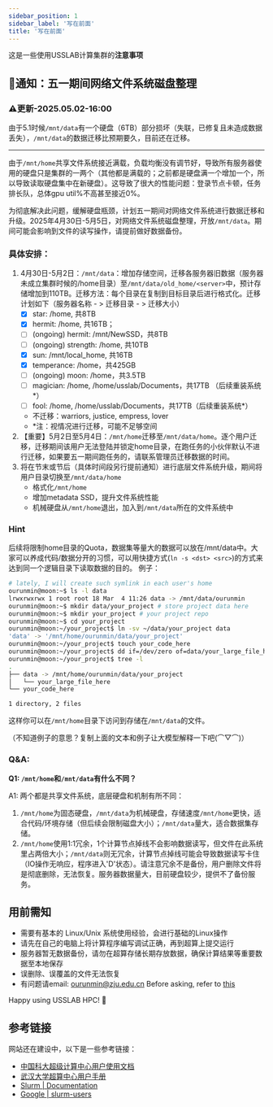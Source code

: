 ```yaml
---
sidebar_position: 1
sidebar_label: '写在前面'
title: '写在前面'
---
```


这是一些使用USSLAB计算集群的**注意事项**

## 📢通知：五一期间网络文件系统磁盘整理

### ⚠️更新-2025.05.02-16:00

由于5.1时候`/mnt/data`有一个硬盘（6TB）部分损坏（失联，已修复且未造成数据丢失），`/mnt/data`的数据迁移比预期要久，目前还在迁移。

---

由于`/mnt/home`共享文件系统接近满载，负载均衡没有调节好，导致所有服务器使用的硬盘只是集群的一两个（其他都是满载的；之前都是硬盘满一个增加一个，所以导致读取硬盘集中在新硬盘）。这导致了很大的性能问题：登录节点卡顿，任务排长队，总体gpu util%不高甚至接近0%。

为彻底解决此问题，缓解硬盘瓶颈，计划五一期间对网络文件系统进行数据迁移和升级。2025年4月30日-5月5日，对网络文件系统磁盘整理，开放`/mnt/data`。期间可能会影响到文件的读写操作，请提前做好数据备份。

### 具体安排：
1. 4月30日-5月2日：`/mnt/data`：增加存储空间，迁移各服务器旧数据（服务器未成立集群时候的/home目录）至`/mnt/data/old_home/<server>`中，预计存储增加到110TB。迁移方法：每个目录在复制到目标目录后进行格式化。迁移计划如下（服务器名称 - > 迁移目录 - > 迁移大小）
    - [x] star: /home, 共8TB
    - [x] hermit: /home, 共16TB；
    - [ ] (ongoing) hermit: /mnt/NewSSD，共8TB
    - [ ] (ongoing) strength: /home, 共10TB
    - [x] sun: /mnt/local_home, 共16TB
    - [x] temperance: /home，共425GB
    - [ ] (ongoing) moon: /home，共3.5TB
    - [ ] magician: /home, /home/usslab/Documents，共17TB （后续重装系统\*）
    - [ ] fool: /home, /home/usslab/Documents，共17TB（后续重装系统\*）
    - 不迁移：warriors, justice, empress, lover 
    - \*注：视情况进行迁移，可能不足够空间
2. 【重要】5月2日至5月4日：`/mnt/home`迁移至`/mnt/data/home`。逐个用户迁移，迁移期间该用户无法登陆并锁定home目录，在跑任务的小伙伴默认不进行迁移，如果要五一期间跑任务的，请联系管理员迁移数据的时间。
3. 将在节末或节后（具体时间段另行提前通知）进行底层文件系统升级，期间将用户目录切换至`/mnt/data/home`
    - 格式化`/mnt/home`
    - 增加metadata SSD，提升文件系统性能
    - 机械硬盘从`/mnt/home`退出，加入到`/mnt/data`所在的文件系统中

### Hint

后续将限制home目录的Quota，数据集等量大的数据可以放在/mnt/data中。大家可以养成代码/数据分开的习惯，可以用快捷方式(`ln -s <dst> <src>`)的方式来达到同一个逻辑目录下读取数据的目的。
例子：
```bash
# lately, I will create such symlink in each user's home
ourunmin@moon:~$ ls -l data
lrwxrwxrwx 1 root root 18 Mar  4 11:26 data -> /mnt/data/ourunmin
ourunmin@moon:~$ mkdir data/your_project # store project data here
ourunmin@moon:~$ mkdir your_project # your project repo
ourunmin@moon:~$ cd your_project
ourunmin@moon:~/your_project$ ln -sv ~/data/your_project data
'data' -> '/mnt/home/ourunmin/data/your_project'
ourunmin@moon:~/your_project$ touch your_code_here
ourunmin@moon:~/your_project$ dd if=/dev/zero of=data/your_large_file_here bs=1K count=1024
ourunmin@moon:~/your_project$ tree -l
.
├── data -> /mnt/home/ourunmin/data/your_project
│   └── your_large_file_here
└── your_code_here

1 directory, 2 files
```
这样你可以在`/mnt/home`目录下访问到存储在`/mnt/data`的文件。

（不知道例子的意思？复制上面的文本和例子让大模型解释一下吧(⌒▽⌒)）

### Q&A: 

**Q1: `/mnt/home`和`/mnt/data`有什么不同？**

A1: 两个都是共享文件系统，底层硬盘和机制有所不同：
1. `/mnt/home`为固态硬盘，`/mnt/data`为机械硬盘，存储速度`/mnt/home`更快，适合代码/环境存储（但后续会限制磁盘大小）；`/mnt/data`量大，适合数据集存储。
2. `/mnt/home`使用1:1冗余，1个计算节点掉线不会影响数据读写，但文件在此系统里占两倍大小；`/mnt/data`则无冗余，计算节点掉线可能会导致数据读写卡住（IO操作无响应，程序进入'D'状态）。请注意冗余不是备份，用户删除文件将是彻底删除，无法恢复。服务器数据量大，目前硬盘较少，提供不了备份服务。


## 用前需知

- 需要有基本的 Linux/Unix 系统使用经验，会进行基础的Linux操作
- 请先在自己的电脑上将计算程序编写调试正确，再到超算上提交运行
- 服务器暂无数据备份，请勿在超算存储长期存放数据，确保计算结果等重要数据至本地保存
- 误删除、误覆盖的文件无法恢复
- 有问题请email: ourunmin@zju.edu.cn Before asking, refer to [this](https://github.com/selfteaching/How-To-Ask-Questions-The-Smart-Way/blob/master/How-To-Ask-Questions-The-Smart-Way.md)

Happy using USSLAB HPC! 🥳

## 参考链接

网站还在建设中，以下是一些参考链接：
- [中国科大超级计算中心用户使用文档](https://scc.ustc.edu.cn/zlsc/user_doc/html/index.html)
- [武汉大学超算中心用户手册](https://docs.hpc.whu.edu.cn/)
- [Slurm | Documentation](https://slurm.schedmd.com/documentation.html)
- [Google | slurm-users](https://groups.google.com/g/slurm-users)